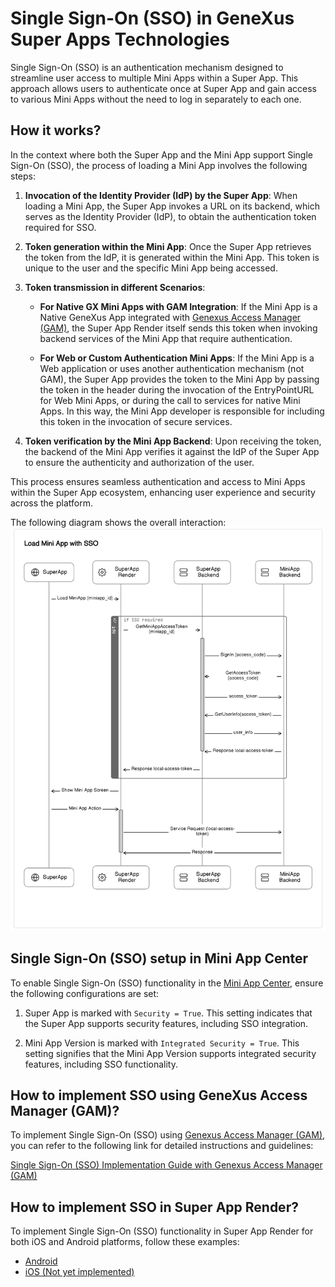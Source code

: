 # Single Sign-On (SSO) in GeneXus Super Apps Technologies

Single Sign-On (SSO) is an authentication mechanism designed to streamline user access to multiple Mini Apps within a Super App. This approach allows users to authenticate once at Super App and gain access to various Mini Apps without the need to log in separately to each one.

## How it works?

In the context where both the Super App and the Mini App support Single Sign-On (SSO), the process of loading a Mini App involves the following steps:

1. **Invocation of the Identity Provider (IdP) by the Super App**: When loading a Mini App, the Super App invokes a URL on its backend, which serves as the Identity Provider (IdP), to obtain the authentication token required for SSO.

2. **Token generation within the Mini App**: Once the Super App retrieves the token from the IdP, it is generated within the Mini App. This token is unique to the user and the specific Mini App being accessed.

3. **Token transmission in different Scenarios**:
   
   - **For Native GX Mini Apps with GAM Integration**: If the Mini App is a Native GeneXus App integrated with [Genexus Access Manager (GAM)](https://wiki.genexus.com/commwiki/wiki?24746,Table+of+contents%3AGeneXus+Access+Manager+%28GAM%29), the Super App Render itself sends this token when invoking backend services of the Mini App that require authentication.
   
   - **For Web or Custom Authentication Mini Apps**: If the Mini App is a Web application or uses another authentication mechanism (not GAM), the Super App provides the token to the Mini App by passing the token in the header during the invocation of the EntryPointURL for Web Mini Apps, or during the call to services for native Mini Apps. In this way, the Mini App developer is responsible for including this token in the invocation of secure services.

4. **Token verification by the Mini App Backend**: Upon receiving the token, the backend of the Mini App verifies it against the IdP of the Super App to ensure the authenticity and authorization of the user.

This process ensures seamless authentication and access to Mini Apps within the Super App ecosystem, enhancing user experience and security across the platform.

The following diagram shows the overall interaction:
![SSO Diagram](LoadMiniAppWithSSO.png)

## Single Sign-On (SSO) setup in Mini App Center

To enable Single Sign-On (SSO) functionality in the [Mini App Center](https://wiki.genexus.com/commwiki/wiki?51290,Table+of+contents%3AMini+App+Center), ensure the following configurations are set:

1. Super App is marked with `Security = True`. This setting indicates that the Super App supports security features, including SSO integration.

2. Mini App Version is marked with `Integrated Security = True`. This setting signifies that the Mini App Version supports integrated security features, including SSO functionality.

## How to implement SSO using GeneXus Access Manager (GAM)?

To implement Single Sign-On (SSO) using [Genexus Access Manager (GAM)](https://wiki.genexus.com/commwiki/wiki?24746,Table+of+contents%3AGeneXus+Access+Manager+%28GAM%29), you can refer to the following link for detailed instructions and guidelines:

[Single Sign-On (SSO) Implementation Guide with Genexus Access Manager (GAM)](https://wiki.genexus.com/commwiki/wiki?56035,HowTo%20-%20Use%20OAuth%202.0%20endpoints%20to%20authenticate%20a%20Mini%20App%20from%20a%20Super%20App)

## How to implement SSO in Super App Render?

To implement Single Sign-On (SSO) functionality in Super App Render for both iOS and Android platforms, follow these examples:

- [Android](/Android/SingleSignOn.md)
- [iOS (Not yet implemented)](/iOS/SingleSignOn.md)

